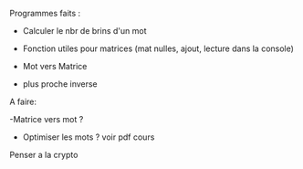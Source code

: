 Programmes faits : 

- Calculer le nbr de brins d'un mot

- Fonction utiles pour matrices (mat nulles, ajout, lecture dans la console)

- Mot vers Matrice

- plus proche inverse

A faire:

-Matrice vers mot ?

- Optimiser les mots ? voir pdf cours

Penser a la crypto


